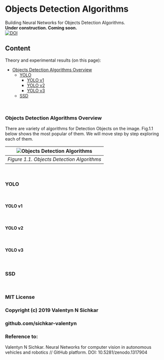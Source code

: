 # Objects Detection Algorithms
Building Neural Networks for Objects Detection Algorithms.
<br/>**Under construction. Coming soon.**
<br/>[![DOI](https://zenodo.org/badge/DOI/10.5281/zenodo.1317904.svg)](https://doi.org/10.5281/zenodo.1317904)

## Content
Theory and experimental results (on this page):

* [Objects Detection Algorithms Overview](#main-objects-detection-algorithms)
  * [YOLO](#yolo)
    * [YOLO v1](#yolo-v1)
    * [YOLO v2](#yolo-v2)
    * [YOLO v3](#yolo-v3)
  * [SSD](#ssd)

<br/>

### <a id="main-objects-detection-algorithms">Objects Detection Algorithms Overview</a>
There are variety of algorithms for Detection Objects on the image. Fig.1.1 below shows the most popular of them. We will move step by step exploring each of them.

| ![Objects Detection Algorithms](https://github.com/sichkar-valentyn/Neural_Networks_for_Computer_Vision/blob/master/images/Objects_Detection/Objects_Detection_Algorithms_.png) | 
|:--:| 
| *Figure 1.1. Objects Detection Algorithms* |

<br/>

### <a id="yolo">YOLO</a>

<br/>

#### <a id="yolo-v1">YOLO v1</a>

<br/>

#### <a id="yolo-v2">YOLO v2</a>

<br/>

#### <a id="yolo-v3">YOLO v3</a>

<br/>

### <a id="ssd">SSD</a>


<br/>

### MIT License
### Copyright (c) 2019 Valentyn N Sichkar
### github.com/sichkar-valentyn
### Reference to:
Valentyn N Sichkar. Neural Networks for computer vision in autonomous vehicles and robotics // GitHub platform. DOI: 10.5281/zenodo.1317904
